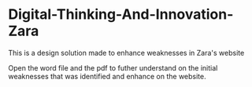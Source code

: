 # Digital-Thinking-And-Innovation-Zara
This is a design solution made to enhance weaknesses in Zara's website

Open the word file and the pdf to futher understand on the initial weaknesses that was identified and enhance on the website.
